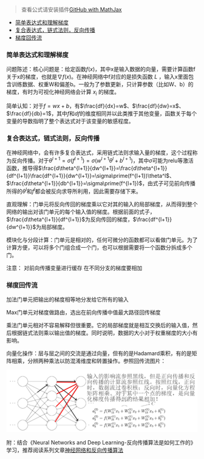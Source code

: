 > 查看公式请安装插件[GitHub with MathJax](https://chrome.google.com/webstore/detail/github-with-mathjax/ioemnmodlmafdkllaclgeombjnmnbima)
<!-- TOC -->

- [简单表达式和理解梯度](#简单表达式和理解梯度)
- [复合表达式，链式法则，反向传播](#复合表达式链式法则反向传播)
- [梯度回传流](#梯度回传流)

<!-- /TOC -->
### 简单表达式和理解梯度
问题陈述：核心问题是：给定函数$f(x)$，其中x是输入数据的向量，需要计算函数f关于x的梯度，也就是$\nabla f(x)$。在神经网络中f对应的是损失函数 $L$ ，输入x里面包含训练数据、权重W和偏差b。一般为了参数更新，只计算参数（比如W、b）的梯度，有时为可视化神经网络会计算 $x_i$ 的梯度。

简单认知：对于$f=wx+b$，有$\frac{df}{dx}=w$、$\frac{df}{dw}=x$、$\frac{df}{db}=1$，其中$f$和$df$的维度相同并以此类推于其他变量，函数关于每个变量的导数指明了整个表达式对于该变量的敏感程度。

### 复合表达式，链式法则，反向传播
在神经网络中，会有许多复合表达式，采用链式法则求输入量的梯度，这个过程称为反向传播。对于$\theta^{l+1}=\sigma(f^{l+1})=\sigma(w^{l+1} \theta^l+b^{l+1})$，其中$\sigma$可能为relu等激活函数，推导得$\frac{d\theta^{l+1}}{dw^{l+1}}=\frac{d\theta^{l+1}}{df^{l+1}}\frac{df^{l+1}}{dw^{l+1}}=\sigma\prime(f^{l+1})\theta^l$、$\frac{d\theta^{l+1}}{db^{l+1}}=\sigma\prime(f^{l+1})$，由式子可见前向传播所得的$\theta^l$和$f^l$都会被反向求导所利用，因此需要存储下来。

直观理解：门单元将反向传回的梯度乘以它对其的输入的局部梯度，从而得到整个网络的输出对该门单元的每个输入值的梯度。根据前面的式子，$\frac{d\theta^{l+1}}{df^{l+1}}$为反向传回的梯度，$\frac{df^{l+1}}{dw^{l+1}}$为局部梯度。

模块化与分段计算：门单元是相对的，任何可微分的函数都可以看做门单元。为了计算方便，可以将多个门组合成一个门，也可以根据需要将一个函数分拆成多个门。

注意：
对前向传播变量进行缓存
在不同分支的梯度要相加

### 梯度回传流
加法门单元把输出的梯度相等地分发给它所有的输入

Max门单元对梯度做路由，选出在前向传播中值最大路径回传梯度

乘法门单元相对不容易解释但很重要。它的局部梯度就是相互交换后的输入值，然后根据链式法则乘以输出值的梯度。同时说明，数据的大小对于权重梯度的大小有影响。

向量化操作：层与层之间的交流是通过向量，但有的是Hadamard乘积，有的是矩阵相乘，分辨两种乘法以防混淆维度和转置操作。参照回传流图片：

![反向传播](image/反向传播.png)


附：结合《Neural Networks and Deep Learning-反向传播算法是如何工作的》学习，推荐阅读系列文章[神经网络和反向传播算法](https://www.zybuluo.com/hanbingtao/note/476663#零基础入门深度学习3-神经网络和反向传播算法)


